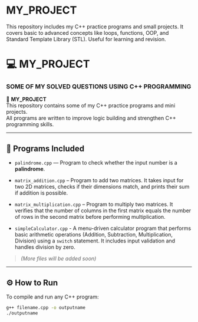 # MY_PROJECT
This repository includes my C++ practice programs and small projects. It covers basic to advanced concepts like loops, functions, OOP, and Standard Template Library (STL). Useful for learning and revision.
# 💻 MY_PROJECT

### SOME OF MY SOLVED QUESTIONS USING C++ PROGRAMMING

📌 **MY_PROJECT**  
This repository contains some of my C++ practice programs and mini projects.  
All programs are written to improve logic building and strengthen C++ programming skills.

---

## 🧠 Programs Included

- `palindrome.cpp` — Program to check whether the input number is a **palindrome**.
  
- `matrix_addition.cpp` – Program to add two matrices. It takes input for two 2D matrices, checks if their dimensions match, and prints their sum if addition is possible.
  
- `matrix_multiplication.cpp` – Program to multiply two matrices. It verifies that the number of columns in the first matrix equals the number of rows in the second matrix before performing multiplication.
  
- `simpleCalculator.cpp` - A menu-driven calculator program that performs basic arithmetic operations (Addition, Subtraction, Multiplication, Division) using a `switch` statement. It includes input validation and handles division by zero.



> *(More files will be added soon)*

---

## ⚙️ How to Run

To compile and run any C++ program:

```bash
g++ filename.cpp -o outputname
./outputname
